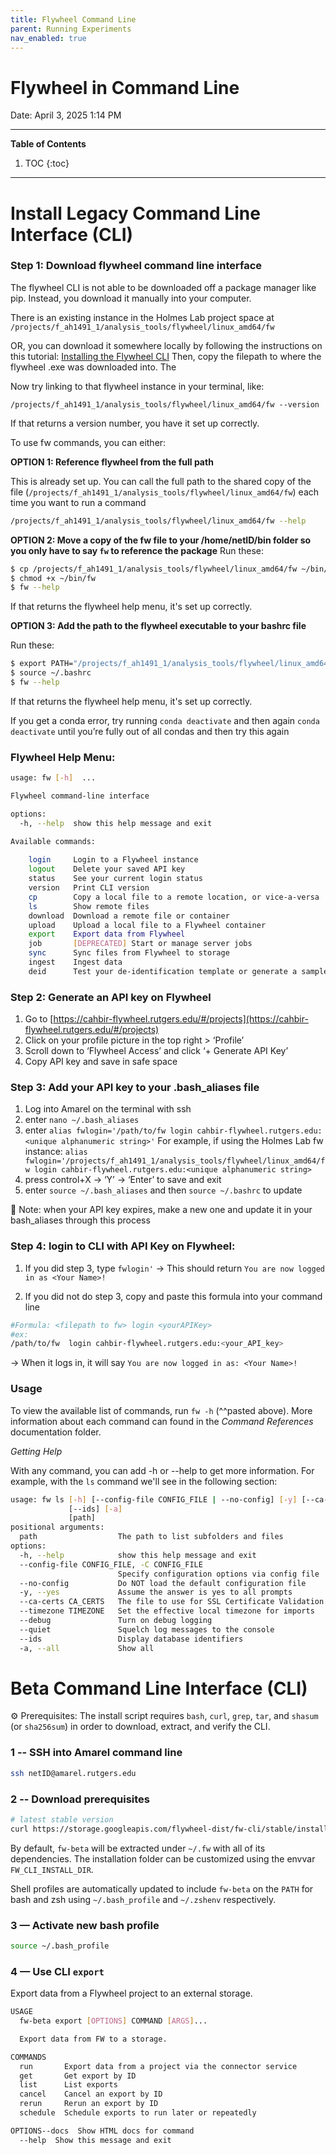 ```yaml
---
title: Flywheel Command Line
parent: Running Experiments
nav_enabled: true
---
```

# Flywheel in Command Line
Date: April 3, 2025 1:14 PM

---
**Table of Contents**
1. TOC
{:toc}
---

# Install Legacy Command Line Interface (CLI)

### Step 1: Download flywheel command line interface
The flywheel CLI is not able to be downloaded off a package manager like pip. Instead, you download it manually into your computer.

There is an existing instance in the Holmes Lab project space at `/projects/f_ah1491_1/analysis_tools/flywheel/linux_amd64/fw`

OR, you can download it somewhere locally by following the instructions on this tutorial: [Installing the Flywheel CLI](https://docs.flywheel.io/CLI/start/install/) Then, copy the filepath to where the flywheel .exe was downloaded into. The 

Now try linking to that flywheel instance in your terminal, like:
```
/projects/f_ah1491_1/analysis_tools/flywheel/linux_amd64/fw --version
```

If that returns a version number, you have it set up correctly. 

To use fw commands, you can either:

**OPTION 1: Reference flywheel from the full path**

 This is already set up. You can call the full path to the shared copy of the file (`/projects/f_ah1491_1/analysis_tools/flywheel/linux_amd64/fw`) each time you want to run a command 

```bash
/projects/f_ah1491_1/analysis_tools/flywheel/linux_amd64/fw --help
```

**OPTION 2: Move a copy of the fw file to your /home/netID/bin folder so you only have to say `fw` to reference the package**
Run these: 
```bash
$ cp /projects/f_ah1491_1/analysis_tools/flywheel/linux_amd64/fw ~/bin/
$ chmod +x ~/bin/fw
$ fw --help
```
If that returns the flywheel help menu, it's set up correctly. 

**OPTION 3: Add the path to the flywheel executable to your bashrc file**

Run these: 
```bash
$ export PATH="/projects/f_ah1491_1/analysis_tools/flywheel/linux_amd64:$PATH"
$ source ~/.bashrc
$ fw --help
```
If that returns the flywheel help menu, it's set up correctly. 

If you get a conda error, try running `conda deactivate` and then again `conda deactivate` until you’re fully out of all condas and then try this again


### Flywheel Help Menu:
```bash
usage: fw [-h]  ...

Flywheel command-line interface

options:
  -h, --help  show this help message and exit

Available commands:
  
    login     Login to a Flywheel instance
    logout    Delete your saved API key
    status    See your current login status
    version   Print CLI version
    cp        Copy a local file to a remote location, or vice-a-versa
    ls        Show remote files
    download  Download a remote file or container
    upload    Upload a local file to a Flywheel container
    export    Export data from Flywheel
    job       [DEPRECATED] Start or manage server jobs
    sync      Sync files from Flywheel to storage
    ingest    Ingest data
    deid      Test your de-identification template or generate a sample template

```

### Step 2: Generate an API key on Flywheel

1. Go to [https://cahbir-flywheel.rutgers.edu/#/projects](https://cahbir-flywheel.rutgers.edu/#/projects)
2. Click on your profile picture in the top right > ‘Profile’
3. Scroll down to ‘Flywheel Access’ and click ‘+ Generate API Key’
4. Copy API key and save in safe space

### Step 3: Add your API key to your .bash_aliases file

1. Log into Amarel on the terminal with ssh
2. enter `nano ~/.bash_aliases`
3. enter `alias fwlogin='/path/to/fw login cahbir-flywheel.rutgers.edu:<unique alphanumeric string>'`
  For example, if using the Holmes Lab fw instance: `alias fwlogin='/projects/f_ah1491_1/analysis_tools/flywheel/linux_amd64/fw login cahbir-flywheel.rutgers.edu:<unique alphanumeric string>`
4. press control+X → ‘Y’ → ‘Enter’ to save and exit 
5. enter  `source ~/.bash_aliases` and then `source ~/.bashrc` to update

🚨 Note: when your API key expires, make a new one and update it in your bash_aliases through this process


### Step 4: login to CLI with API Key on Flywheel:

1. If you did step 3, type `fwlogin'`
  -> This should return `You are now logged in as <Your Name>!`

2. If you did not do step 3, copy and paste this formula into your command line
```bash
#Formula: <filepath to fw> login <yourAPIKey>
#ex: 
/path/to/fw  login cahbir-flywheel.rutgers.edu:<your_API_key> 
```

-> When it logs in, it will say `You are now logged in as: <Your Name>!`



### Usage

To view the available list of commands, run `fw -h` (^^pasted above). More information about each command can found in the *Command References* documentation folder.

*Getting Help*

With any command, you can add -h or --help to get more information. For example, with the `ls` command we'll see in the following section:

```bash
usage: fw ls [-h] [--config-file CONFIG_FILE | --no-config] [-y] [--ca-certs CA_CERTS] [--timezone TIMEZONE] [--debug | --quiet]
             [--ids] [-a]
             [path]
positional arguments:
  path                  The path to list subfolders and files
options:
  -h, --help            show this help message and exit
  --config-file CONFIG_FILE, -C CONFIG_FILE
                        Specify configuration options via config file
  --no-config           Do NOT load the default configuration file
  -y, --yes             Assume the answer is yes to all prompts
  --ca-certs CA_CERTS   The file to use for SSL Certificate Validation
  --timezone TIMEZONE   Set the effective local timezone for imports
  --debug               Turn on debug logging
  --quiet               Squelch log messages to the console
  --ids                 Display database identifiers
  -a, --all             Show all

```

# Beta Command Line Interface (CLI)
⚙ Prerequisites: The install script requires `bash`, `curl`, `grep`, `tar`, and `shasum` (or `sha256sum`) in order to download, extract, and verify the CLI.

### 1 -- SSH into Amarel command line

```bash
ssh netID@amarel.rutgers.edu
```

### 2 -- Download prerequisites 

```bash
# latest stable version
curl https://storage.googleapis.com/flywheel-dist/fw-cli/stable/install.sh | sh
```

By default, `fw-beta` will be extracted under `~/.fw` with all of its dependencies. The installation folder can be customized using the envvar `FW_CLI_INSTALL_DIR`.

Shell profiles are automatically updated to include `fw-beta` on the `PATH` for bash and zsh using `~/.bash_profile` and `~/.zshenv` respectively.

### 3 — Activate new bash profile

```bash
source ~/.bash_profile
```

### 4 — Use CLI `export`


Export data from a Flywheel project to an external storage.

```bash
USAGE
  fw-beta export [OPTIONS] COMMAND [ARGS]...

  Export data from FW to a storage.

COMMANDS
  run       Export data from a project via the connector service
  get       Get export by ID
  list      List exports
  cancel    Cancel an export by ID
  rerun     Rerun an export by ID
  schedule  Schedule exports to run later or repeatedly

OPTIONS--docs  Show HTML docs for command
  --help  Show this message and exit

```